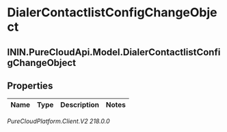 # DialerContactlistConfigChangeObject

## ININ.PureCloudApi.Model.DialerContactlistConfigChangeObject

## Properties

|Name | Type | Description | Notes|
|------------ | ------------- | ------------- | -------------|



_PureCloudPlatform.Client.V2 218.0.0_
